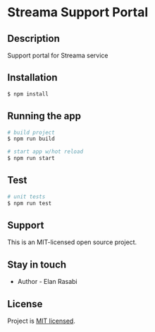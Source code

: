 # Streama Support Portal
## Description

Support portal for Streama service

## Installation

```bash
$ npm install
```

## Running the app

```bash
# build project
$ npm run build

# start app w/hot reload
$ npm run start
```

## Test

```bash
# unit tests
$ npm run test
```

## Support

This is an MIT-licensed open source project.

## Stay in touch

- Author - Elan Rasabi

## License

Project is [MIT licensed](LICENSE).
